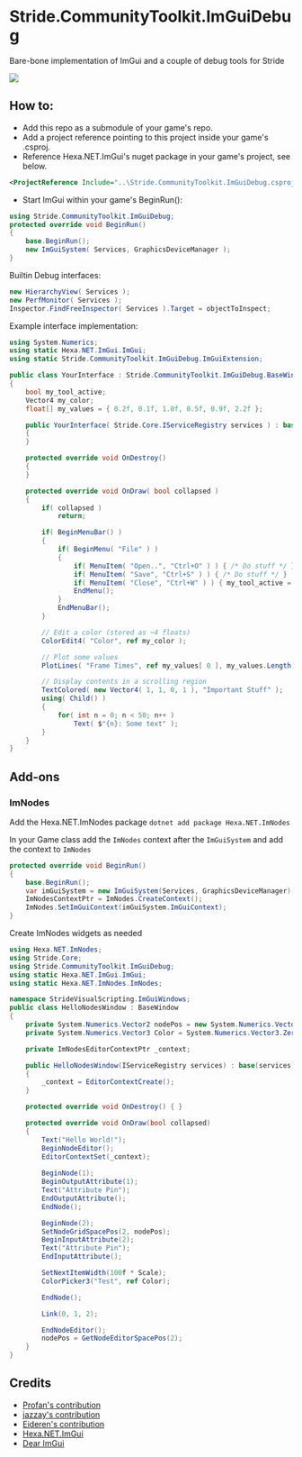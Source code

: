 # Stride.CommunityToolkit.ImGuiDebug

Bare-bone implementation of ImGui and a couple of debug tools for Stride

![](https://user-images.githubusercontent.com/5742236/55237373-563a1400-5232-11e9-8c24-beeaf127c0ac.png)

## How to:

* Add this repo as a submodule of your game's repo.
* Add a project reference pointing to this project inside your game's .csproj.
* Reference Hexa.NET.ImGui's nuget package in your game's project, see below.
```xml
<ProjectReference Include="..\Stride.CommunityToolkit.ImGuiDebug.csproj" />
```
* Start ImGui within your game's BeginRun():
```cs
using Stride.CommunityToolkit.ImGuiDebug;
protected override void BeginRun()
{
    base.BeginRun();
    new ImGuiSystem( Services, GraphicsDeviceManager );
}
```

Builtin Debug interfaces:

```cs
new HierarchyView( Services );
new PerfMonitor( Services );
Inspector.FindFreeInspector( Services ).Target = objectToInspect;
```

Example interface implementation:

```cs
using System.Numerics;
using static Hexa.NET.ImGui.ImGui;
using static Stride.CommunityToolkit.ImGuiDebug.ImGuiExtension;

public class YourInterface : Stride.CommunityToolkit.ImGuiDebug.BaseWindow
{
    bool my_tool_active;
    Vector4 my_color;
    float[] my_values = { 0.2f, 0.1f, 1.0f, 0.5f, 0.9f, 2.2f };

    public YourInterface( Stride.Core.IServiceRegistry services ) : base( services )
    {
    }

    protected override void OnDestroy()
    {
    }

    protected override void OnDraw( bool collapsed )
    {
        if( collapsed )
            return;

        if( BeginMenuBar() )
        {
            if( BeginMenu( "File" ) )
            {
                if( MenuItem( "Open..", "Ctrl+O" ) ) { /* Do stuff */ }
                if( MenuItem( "Save", "Ctrl+S" ) ) { /* Do stuff */ }
                if( MenuItem( "Close", "Ctrl+W" ) ) { my_tool_active = false; }
                EndMenu();
            }
            EndMenuBar();
        }

        // Edit a color (stored as ~4 floats)
        ColorEdit4( "Color", ref my_color );

        // Plot some values
        PlotLines( "Frame Times", ref my_values[ 0 ], my_values.Length );

        // Display contents in a scrolling region
        TextColored( new Vector4( 1, 1, 0, 1 ), "Important Stuff" );
        using( Child() )
        {
            for( int n = 0; n < 50; n++ )
                Text( $"{n}: Some text" );
        }
    }
}

```

## Add-ons

### ImNodes

Add the Hexa.NET.ImNodes package
`dotnet add package Hexa.NET.ImNodes`

In your Game class add the `ImNodes` context after the `ImGuiSystem` and add the context to `ImNodes`

```cs
protected override void BeginRun()
{
    base.BeginRun();
    var imGuiSystem = new ImGuiSystem(Services, GraphicsDeviceManager);
    ImNodesContextPtr = ImNodes.CreateContext();
    ImNodes.SetImGuiContext(imGuiSystem.ImGuiContext);
}
```

Create ImNodes widgets as needed

```cs
using Hexa.NET.ImNodes;
using Stride.Core;
using Stride.CommunityToolkit.ImGuiDebug;
using static Hexa.NET.ImGui.ImGui;
using static Hexa.NET.ImNodes.ImNodes;

namespace StrideVisualScripting.ImGuiWindows;
public class HelloNodesWindow : BaseWindow
{
    private System.Numerics.Vector2 nodePos = new System.Numerics.Vector2(200, 100);
    private System.Numerics.Vector3 Color = System.Numerics.Vector3.Zero;

    private ImNodesEditorContextPtr _context;

    public HelloNodesWindow(IServiceRegistry services) : base(services)
    {
        _context = EditorContextCreate();
    }

    protected override void OnDestroy() { }

    protected override void OnDraw(bool collapsed)
    {
        Text("Hello World!");
        BeginNodeEditor();
        EditorContextSet(_context);
        
        BeginNode(1);
        BeginOutputAttribute(1);
        Text("Attribute Pin");
        EndOutputAttribute();
        EndNode();

        BeginNode(2);
        SetNodeGridSpacePos(2, nodePos);
        BeginInputAttribute(2);
        Text("Attribute Pin");
        EndInputAttribute();

        SetNextItemWidth(100f * Scale);
        ColorPicker3("Test", ref Color);

        EndNode();

        Link(0, 1, 2);

        EndNodeEditor();
        nodePos = GetNodeEditorSpacePos(2);
    }
}
```

## Credits

- [Profan's contribution](https://github.com/profan/dear-xenko)
- [jazzay's contribution](https://github.com/jazzay/Xenko.Extensions#xenkoimgui)
- [Eideren's contribution](https://github.com/Eideren/StrideCommunity.ImGuiDebug)
- [Hexa.NET.ImGui](https://github.com/HexaEngine/Hexa.NET.ImGui)
- [Dear ImGui](https://github.com/ocornut/imgui)